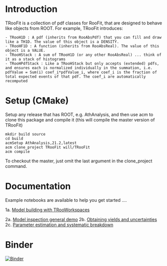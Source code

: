 Introduction
============

TRooFit is a collection of pdf classes for RooFit, that are designed to behave like objects from ROOT. For example, TRooFit introduces:

    - TRooH1D : A pdf (inherits from RooAbsPdf) that you can fill and draw like a TH1D. The value of this object is a DENSITY.
    - TRooHF1D : A function (inherits from RooAbsReal). The value of this object is a VALUE.
    - TRooHStack : A sum of TRooH1D (or any other RooAbsReal) ... think of it as a stack of histograms
    - TRooHPdfStack : Like a TRooHStack but only accepts (extended) pdfs, and ensures each is normalized individually in the summation, i.e. pdfValue = Sum(i) coef_i*pdfValue_i, where coef_i is the fraction of total expected events of that pdf. The coef_i are automatically recomputed 

Setup (CMake)
=====

Setup any release that has ROOT, e.g. AthAnalysis, and then use acm to clone this package and compile it (this will compile the master version of TRooFit)

```
mkdir build source
cd build
acmSetup AthAnalysis,21.2,latest
acm clone_project TRooFit will/TRooFit
acm compile
````

To checkout the master, just omit the last argument in the clone_project command.



Documentation
========
Example notebooks are available to help you get started ....

1a. [Model building with TRooWorkspaces](https://cernbox.cern.ch/index.php/s/dxJoaZC0W131OgZ)

2a. [Model inspection general demo](https://cernbox.cern.ch/index.php/s/tzyUPsHqBSgKK1A)
2b. [Obtaining yields and uncertainties](https://cernbox.cern.ch/index.php/s/I7dwstfWVMD2CIk)
2c. [Parameter estimation and systematic breakdown](https://cernbox.cern.ch/index.php/s/Mi2MtN8TvAdHocf)


Binder
=======
[![Binder](https://mybinder.org/badge.svg)](https://mybinder.org/v2/gh/will-cern/TRooFit-binder/master)

